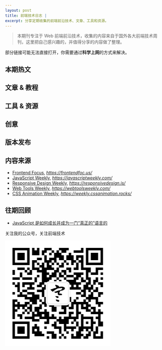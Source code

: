 ```yaml
---
layout: post
title: 前端技术日志 |
excerpt: 分享定期收集的前端前沿技术、文章、工具和资源。
---
```


> 本期刊专注于 Web 前端前沿技术，收集的内容来自于国外各大前端技术周刊，这里把自己感兴趣的，并值得分享的内容做了整理。

部分链接可能无法直接打开，你需要通过**科学上网**的方式来解决。

## 本期热文



## 文章 & 教程



## 工具 & 资源



## 创意



## 版本发布



## 内容来源

- [Frontend Focus](https://frontendfoc.us/), *https://frontendfoc.us/*
- [JavaScript Weekly](https://javascriptweekly.com/), *https://javascriptweekly.com/*
- [Responsive Design Weekly](https://responsivedesign.is/), *https://responsivedesign.is/*
- [Web Tools Weekly](https://webtoolsweekly.com/), *https://webtoolsweekly.com/*
- [CSS Animation Weekly](https://weekly.cssanimation.rocks/), *https://weekly.cssanimation.rocks/*

## 往期回顾

* [JavaScript 是如何成长并成为一门“真正的”语言的](/magazine/2019/09/04/frontend-technical-log.html)

关注我的公众号，关注前端技术

![赵不寒的网络日记](/assets/qrcode-clean.jpg)
